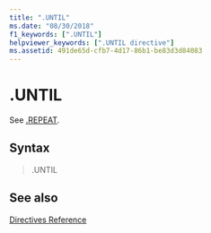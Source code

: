 ```yaml
---
title: ".UNTIL"
ms.date: "08/30/2018"
f1_keywords: [".UNTIL"]
helpviewer_keywords: [".UNTIL directive"]
ms.assetid: 491de65d-cfb7-4d17-86b1-be83d3d84083
---
```

# .UNTIL

See [.REPEAT](../../assembler/masm/dot-repeat.md).

## Syntax

> .UNTIL

## See also

[Directives Reference](../../assembler/masm/directives-reference.md)<br/>